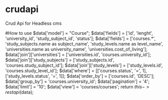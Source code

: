 # crudapi
Crud Api for Headless cms

#How to use
$data['model'] = "Course";
$data['fields'] = ['id', 'lenght', 'university_id', 'study_subject_id', 'status'];
$data['fields'] = ['courses.*', 'study_subjects.name as subject_name', 'study_levels.name as level_name', 'universities.name as university_name', 'universities.cost_of_living'];
$data['join']['universities'] = ['universities.id', 'courses.university_id'];
    $data['join']['study_subjects'] = ['study_subjects.id', 'courses.study_subject_id'];
    $data['join']['study_levels'] = ['study_levels.id', 'courses.study_level_id'];
    $data['where'] = [['courses.status', '=', 1], ['study_levels.status', '=', 1]];
    $data['order_by'] = ['courses.id', 'DESC'];
    $data['group_by'] = 'courses.university_id';
    $data['pagination'] = '4';
    $data['limit'] = '10';
    $data['view'] = 'courses/courses';
    return $this->restapi($data); 
